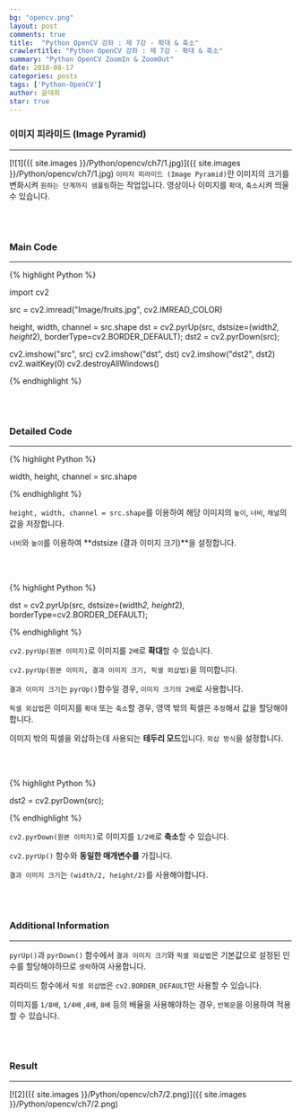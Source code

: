 ```yaml
---
bg: "opencv.png"
layout: post
comments: true
title:  "Python OpenCV 강좌 : 제 7강 - 확대 & 축소"
crawlertitle: "Python OpenCV 강좌 : 제 7강 - 확대 & 축소"
summary: "Python OpenCV ZoomIn & ZoomOut"
date: 2018-08-17
categories: posts
tags: ['Python-OpenCV']
author: 윤대희
star: true
---
```


### 이미지 피라미드 (Image Pyramid) ###
----------
[![1]({{ site.images }}/Python/opencv/ch7/1.jpg)]({{ site.images }}/Python/opencv/ch7/1.jpg)
`이미지 피라미드 (Image Pyramid)`란 이미지의 크기를 변화시켜 `원하는 단계까지 샘플링`하는 작업입니다. 영상이나 이미지를 `확대`, `축소`시켜 띄울 수 있습니다. 
 
<br>
<br>

### Main Code ###
----------

{% highlight Python %}

import cv2

src = cv2.imread("Image/fruits.jpg", cv2.IMREAD_COLOR)

height, width, channel = src.shape
dst = cv2.pyrUp(src, dstsize=(width*2, height*2), borderType=cv2.BORDER_DEFAULT);
dst2 = cv2.pyrDown(src);

cv2.imshow("src", src)
cv2.imshow("dst", dst)
cv2.imshow("dst2", dst2)
cv2.waitKey(0)
cv2.destroyAllWindows()

{% endhighlight %}

<br>
<br>

### Detailed Code ###
----------


{% highlight Python %}

width, height, channel = src.shape

{% endhighlight %}

`height, width, channel = src.shape`를 이용하여 해당 이미지의 `높이`, `너비`, `채널`의 값을 저장합니다.

`너비`와 `높이`를 이용하여 **dstsize (결과 이미지 크기)**을 설정합니다.

<br>
<br>

{% highlight Python %}

dst = cv2.pyrUp(src, dstsize=(width*2, height*2), borderType=cv2.BORDER_DEFAULT);

{% endhighlight %}

`cv2.pyrUp(원본 이미지)`로 이미지를 `2배`로 **확대**할 수 있습니다.

`cv2.pyrUp(원본 이미지, 결과 이미지 크기, 픽셀 외삽법)`을 의미합니다.

`결과 이미지 크기`는 `pyrUp()`함수일 경우, `이미지 크기의 2배`로 사용합니다.

`픽셀 외삽법`은 이미지를 `확대` 또는 `축소`할 경우, 영역 밖의 픽셀은 `추정`해서 값을 할당해야합니다.

이미지 밖의 픽셀을 외삽하는데 사용되는 **테두리 모드**입니다. `외삽 방식`을 설정합니다.

<br>
<br>

{% highlight Python %}

dst2 = cv2.pyrDown(src);

{% endhighlight %}

`cv2.pyrDown(원본 이미지)`로 이미지를 `1/2배`로 **축소**할 수 있습니다.

`cv2.pyrUp()` 함수와 **동일한 매개변수를** 가집니다.

`결과 이미지 크기`는 `(width/2, height/2)`를 사용해야합니다.

<br>
<br>

### Additional Information ###
----------

`pyrUp()`과 `pyrDown()` 함수에서 `결과 이미지 크기`와 `픽셀 외삽법`은 기본값으로 설정된 인수를 할당해야하므로 `생략`하여 사용합니다.

피라미드 함수에서 `픽셀 외삽법`은 `cv2.BORDER_DEFAULT`만 사용할 수 있습니다.

이미지를 `1/8배`, `1/4배` ,`4배`, `8배` 등의 배율을 사용해야하는 경우, `반복문`을 이용하여 적용할 수 있습니다.

<br>
<br>

### Result ###
----------

[![2]({{ site.images }}/Python/opencv/ch7/2.png)]({{ site.images }}/Python/opencv/ch7/2.png)
